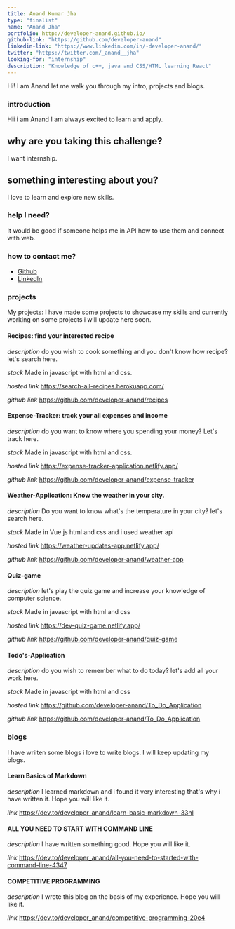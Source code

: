 ```yaml
---
title: Anand Kumar Jha
type: "finalist"
name: "Anand Jha"
portfolio: http://developer-anand.github.io/
github-link: "https://github.com/developer-anand"
linkedin-link: "https://www.linkedin.com/in/-developer-anand/"
twitter: "https://twitter.com/_anand__jha"
looking-for: "internship"
description: "Knowledge of c++, java and CSS/HTML learning React"
---
```


Hi! I am Anand let me walk you through my intro, projects and blogs.

### introduction
Hii i am Anand 
I am always excited to learn and apply.

## why are you taking this challenge?

I want internship.

## something interesting about you?

I love to learn and explore new skills.

### help I need?

It would be good if someone helps me in API how to use them and connect with web.

### how to contact me?

- [Github](https://github.com/developer-anand)
- [LinkedIn](https://linkedin.com/in/anand-jha-357679183)

### projects

My projects:
I have made some projects to showcase my skills and currently working on some projects i will update here soon.

#### Recipes: find your interested recipe 

_description_ do you wish to cook something and you don't know how recipe? let's search here.

_stack_ Made in javascript with html and css.

_hosted link_ https://search-all-recipes.herokuapp.com/

_github link_ https://github.com/developer-anand/recipes

#### Expense-Tracker: track your all expenses and income

_description_ do you want to know where you spending your money? Let's track here.

_stack_ Made in javascript with html and css.

_hosted link_ https://expense-tracker-application.netlify.app/

_github link_ https://github.com/developer-anand/expense-tracker

#### Weather-Application: Know the weather in your city.

_description_ Do you want to know what's the temperature in your city? let's search here.

_stack_ Made in Vue js html and css and i used weather api

_hosted link_ https://weather-updates-app.netlify.app/

_github link_ https://github.com/developer-anand/weather-app

#### Quiz-game

_description_ let's play the quiz game and increase your knowledge of computer science.

_stack_ Made in javascript with html and css

_hosted link_ https://dev-quiz-game.netlify.app/

_github link_ https://github.com/developer-anand/quiz-game

#### Todo's-Application

_description_ do you wish to remember what to do today? let's add all your work here.

_stack_ Made in javascript with html and css

_hosted link_ https://github.com/developer-anand/To_Do_Application

_github link_ https://github.com/developer-anand/To_Do_Application

### blogs

I have wriiten some blogs i love to write blogs. I will keep updating my blogs.

#### Learn Basics of Markdown

_description_ I learned markdown and i found it very interesting that's why i have written it. Hope you will like it.

_link_ https://dev.to/developer_anand/learn-basic-markdown-33nl

#### ALL YOU NEED TO START WITH COMMAND LINE

_description_ I have written something good. Hope you will like it.

_link_ https://dev.to/developer_anand/all-you-need-to-started-with-command-line-4347

#### COMPETITIVE PROGRAMMING

_description_ I wrote this blog on the basis of my experience. Hope you will like it.

_link_ https://dev.to/developer_anand/competitive-programming-20e4

